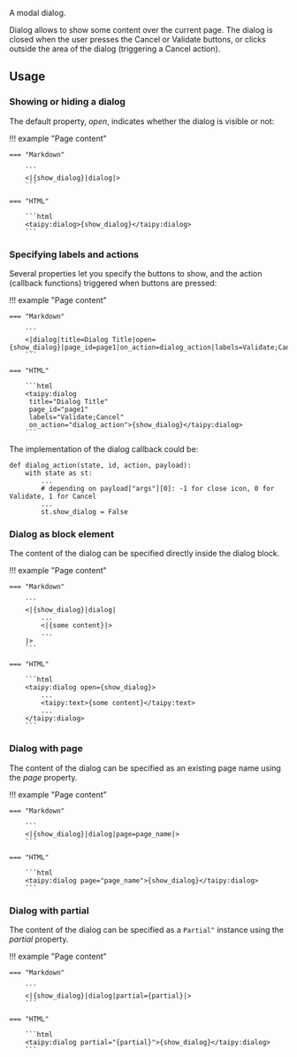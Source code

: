 A modal dialog.

Dialog allows to show some content over the current page.
The dialog is closed when the user presses the Cancel or Validate buttons, or clicks outside the area of the dialog (triggering a Cancel action).

## Usage

### Showing or hiding a dialog

The default property, _open_, indicates whether the dialog is visible or not:

!!! example "Page content"

    === "Markdown"

        ```
        <|{show_dialog}|dialog|>
        ```
  
    === "HTML"

        ```html
        <taipy:dialog>{show_dialog}</taipy:dialog>
        ```

### Specifying labels and actions

Several properties let you specify the buttons to show,
and the action (callback functions) triggered when buttons are pressed:

!!! example "Page content"

    === "Markdown"

        ```
        <|dialog|title=Dialog Title|open={show_dialog}|page_id=page1|on_action=dialog_action|labels=Validate;Cancel|>
        ```
  
    === "HTML"

        ```html
        <taipy:dialog
         title="Dialog Title"
         page_id="page1"
         labels="Validate;Cancel"
         on_action="dialog_action">{show_dialog}</taipy:dialog>
        ```

The implementation of the dialog callback could be:

```py3
def dialog_action(state, id, action, payload):
    with state as st:
        ...
        # depending on payload["args"][0]: -1 for close icon, 0 for Validate, 1 for Cancel
        ...
        st.show_dialog = False
```

### Dialog as block element

The content of the dialog can be specified directly inside the dialog block.

!!! example "Page content"

    === "Markdown"

        ```
        <|{show_dialog}|dialog|
            ...
            <|{some content}|>
            ...
        |>
        ```
  
    === "HTML"

        ```html
        <taipy:dialog open={show_dialog}>
            ...
            <taipy:text>{some content}</taipy:text>
            ...
        </taipy:dialog>
        ```

### Dialog with page

The content of the dialog can be specified as an existing page name using the _page_ property.

!!! example "Page content"

    === "Markdown"

        ```
        <|{show_dialog}|dialog|page=page_name|>
        ```
  
    === "HTML"

        ```html
        <taipy:dialog page="page_name">{show_dialog}</taipy:dialog>
        ```

### Dialog with partial

The content of the dialog can be specified as a `Partial^` instance using the _partial_ property.

!!! example "Page content"

    === "Markdown"

        ```
        <|{show_dialog}|dialog|partial={partial}|>
        ```
  
    === "HTML"

        ```html
        <taipy:dialog partial="{partial}">{show_dialog}</taipy:dialog>
        ```

